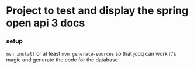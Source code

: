 # Project to test and display the spring open api 3 docs


### setup

``mvn install`` or at least ``mvn generate-sources`` so that jooq can work it's magic and generate the code for the database
